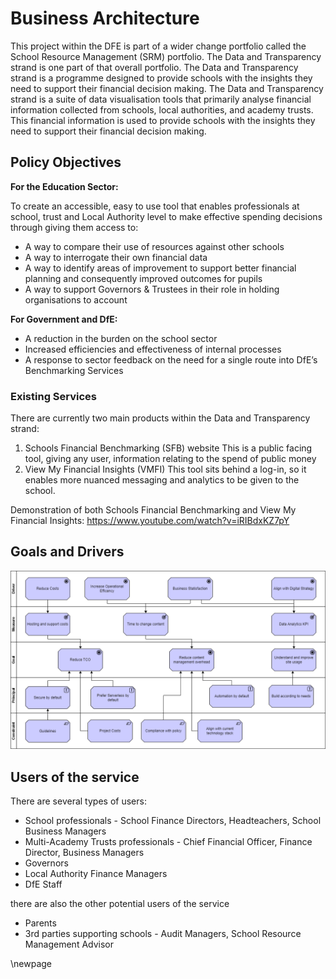 ﻿# Business Architecture

This project within the DFE is part of a wider change portfolio called the School Resource Management (SRM) portfolio. The Data and Transparency strand is one part of that overall portfolio. The Data and Transparency strand is a programme designed to provide schools with the insights they need to support their financial decision making. The Data and Transparency strand is a suite of data visualisation tools that primarily analyse financial information collected from schools, local authorities, and academy trusts. This financial information is used to provide schools with the insights they need to support their financial decision making.

## Policy Objectives

**For the Education Sector:**

To create an accessible, easy to use tool that enables professionals at school, trust and Local Authority level to make effective spending decisions through giving them access to:

* A way to compare their use of resources against other schools
* A way to interrogate their own financial data 
* A way to identify areas of improvement to support better financial planning and consequently improved outcomes for pupils 
* A way to support Governors & Trustees in their role in holding organisations to account 

**For Government and DfE:**

* A reduction in the burden on the school sector
* Increased efficiencies and effectiveness of internal processes 
* A response to sector feedback on the need for a single route into DfE’s Benchmarking Services

### Existing Services

There are currently two main products within the Data and Transparency strand:

1.	Schools Financial Benchmarking (SFB) website 
This is a public facing tool, giving any user, information relating to the spend of public money
2.	View My Financial Insights (VMFI) 
This tool sits behind a log-in, so it enables more nuanced messaging and analytics to be given to the school. 

Demonstration of both Schools Financial Benchmarking and View My Financial Insights:
https://www.youtube.com/watch?v=iRIBdxKZ7pY

## Goals and Drivers 

![Goals and Drivers](./images/Goals-and-Drivers.png)

## Users of the service

There are several types of users: 

* School professionals - School Finance Directors, Headteachers, School Business Managers
* Multi-Academy Trusts professionals - Chief Financial Officer, Finance Director, Business Managers
* Governors
* Local Authority Finance Managers
* DfE Staff

there are also the other potential users of the service

* Parents
* 3rd parties supporting schools - Audit Managers, School Resource Management Advisor

<!-- Leave the rest of this page blank -->
\newpage